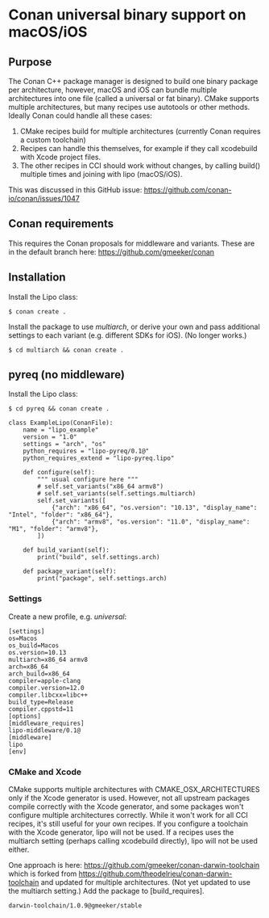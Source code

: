 # Conan universal binary support on macOS/iOS

## Purpose

The Conan C++ package manager is designed to build one binary package per architecture, however, macOS and iOS can bundle multiple architectures into one file (called a universal or fat binary).  CMake supports multiple architectures, but many recipes use autotools or other methods.  Ideally Conan could handle all these cases:

1. CMake recipes build for multiple architectures (currently Conan requires a custom toolchain)
2. Recipes can handle this themselves, for example if they call xcodebuild with Xcode project files.
3. The other recipes in CCI should work without changes, by calling build() multiple times and joining with lipo (macOS/iOS).

This was discussed in this GitHub issue:
<https://github.com/conan-io/conan/issues/1047>

## Conan requirements

This requires the Conan proposals for middleware and variants.  These are in the default branch here:
<https://github.com/gmeeker/conan>

## Installation

Install the Lipo class:

``$ conan create .``

Install the package to use *multiarch*, or derive your own and pass additional settings to each variant (e.g. different SDKs for iOS). (No longer works.)

``$ cd multiarch && conan create .``

## pyreq (no middleware)

Install the Lipo class:

``$ cd pyreq && conan create .``

```
class ExampleLipo(ConanFile):
    name = "lipo_example"
    version = "1.0"
    settings = "arch", "os"
    python_requires = "lipo-pyreq/0.1@"
    python_requires_extend = "lipo-pyreq.lipo"

    def configure(self):
        """ usual configure here """
        # self.set_variants("x86_64 armv8")
        # self.set_variants(self.settings.multiarch)
        self.set_variants([
            {"arch": "x86_64", "os.version": "10.13", "display_name": "Intel", "folder": "x86_64"},
            {"arch": "armv8", "os.version": "11.0", "display_name": "M1", "folder": "armv8"},
        ])

    def build_variant(self):
        print("build", self.settings.arch)

    def package_variant(self):
        print("package", self.settings.arch)
```

### Settings

Create a new profile, e.g. *universal*:

```
[settings]
os=Macos
os_build=Macos
os.version=10.13
multiarch=x86_64 armv8
arch=x86_64
arch_build=x86_64
compiler=apple-clang
compiler.version=12.0
compiler.libcxx=libc++
build_type=Release
compiler.cppstd=11
[options]
[middleware_requires]
lipo-middleware/0.1@
[middleware]
lipo
[env]
```

### CMake and Xcode

CMake supports multiple architectures with CMAKE_OSX_ARCHITECTURES only if the Xcode generator is used.  However, not all upstream packages compile correctly with the Xcode generator, and some packages won't configure multiple architectures correctly.  While it won't work for all CCI recipes, it's still useful for your own recipes.  If you configure a toolchain with the Xcode generator, lipo will not be used.  If a recipes uses the multiarch setting (perhaps calling xcodebuild directly), lipo will not be used either.

One approach is here: <https://github.com/gmeeker/conan-darwin-toolchain> which is forked from <https://github.com/theodelrieu/conan-darwin-toolchain> and updated for multiple architectures.  (Not yet updated to use the multiarch setting.)  Add the package to [build_requires].

```
darwin-toolchain/1.0.9@gmeeker/stable
```
